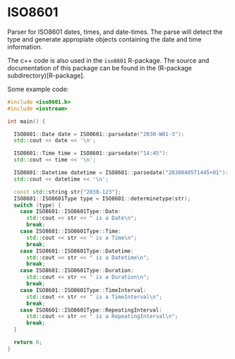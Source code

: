 # ISO8601

Parser for ISO8601 dates, times, and date-times. The parse will detect the type
and generate appropiate objects containing the date and time information.

The c++ code is also used in the `iso8601` R-package. The source and
documentation of this package can be found in the (R-package
subdirectory)[R-package].

Some example code:

```cpp
#include <iso8601.h>
#include <iostream>

int main() {

  ISO8601::Date date = ISO8601::parsedate("2030-W01-3"):
  std::cout << date << '\n';

  ISO8601::Time time = ISO8601::parsedate("14:45"):
  std::cout << time << '\n';

  ISO8601::Datetime datetime = ISO8601::parsedate("20300405T1445+01"):
  std::cout << datetime << '\n';

  const std::string str{"2030-123"};
  ISO8601::ISO8601Type type = ISO8601::determinetype(str);
  switch (type) {
    case ISO8601::ISO8601Type::Date:
      std::cout << str << " is a Date\n"; 
      break;
    case ISO8601::ISO8601Type::Time:
      std::cout << str << " is a Time\n"; 
      break;
    case ISO8601::ISO8601Type::Datetime:
      std::cout << str << " is a Datetime\n"; 
      break;
    case ISO8601::ISO8601Type::Duration:
      std::cout << str << " is a Duration\n"; 
      break;
    case ISO8601::ISO8601Type::TimeInterval:
      std::cout << str << " is a TimeInterval\n"; 
      break;
    case ISO8601::ISO8601Type::RepeatingInterval:
      std::cout << str << " is a RepeatingInterval\n"; 
      break;
  }

  return 0;
}

```

